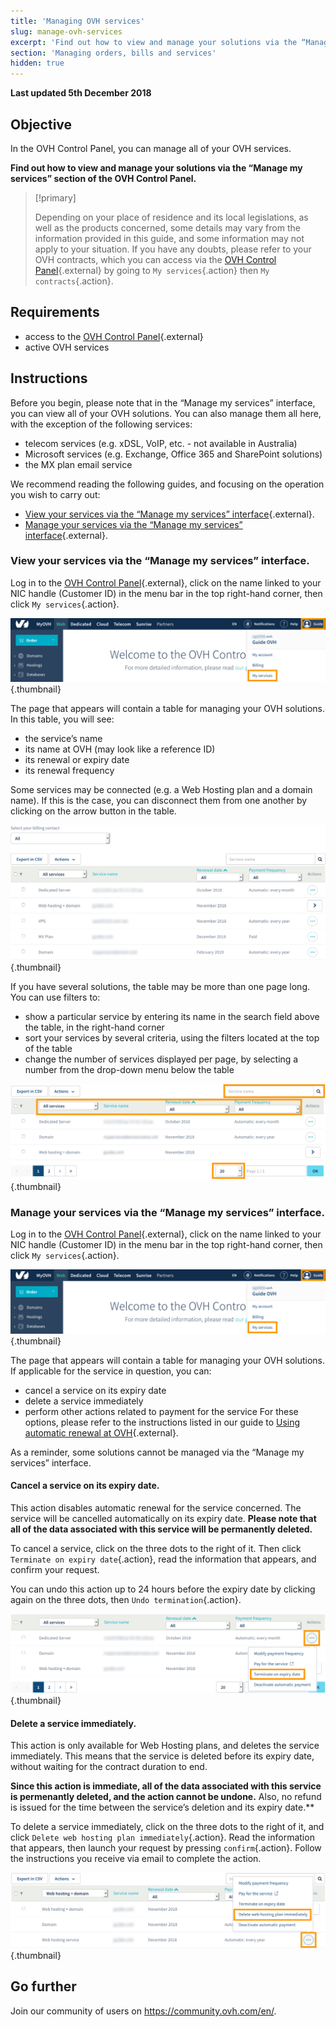 ```yaml
---
title: 'Managing OVH services'
slug: manage-ovh-services
excerpt: 'Find out how to view and manage your solutions via the “Manage my services” section of the OVH Control Panel'
section: 'Managing orders, bills and services'
hidden: true
---
```


**Last updated 5th December 2018**


## Objective

In the OVH Control Panel, you can manage all of your OVH services. 

**Find out how to view and manage your solutions via the “Manage my services” section of the OVH Control Panel.**

> [!primary]
>
> Depending on your place of residence and its local legislations, as well as the products concerned, some details may vary from the information provided in this guide, and some information may not apply to your situation. If you have any doubts, please refer to your OVH contracts, which you can access via the  [OVH Control Panel](https://ca.ovh.com/auth/?action=gotomanager){.external} by going to `My services`{.action} then `My contracts`{.action}.
>


## Requirements

- access to the  [OVH Control Panel](https://ca.ovh.com/auth/?action=gotomanager){.external}
- active OVH services

## Instructions

Before you begin, please note that in the “Manage my services” interface, you can view all of your OVH solutions. You can also manage them all here, with the exception of the following services:

- telecom services (e.g. xDSL, VoIP, etc. - not available in Australia)
- Microsoft services (e.g. Exchange, Office 365 and SharePoint solutions)
- the MX plan email service

We recommend reading the following guides, and focusing on the operation you wish to carry out:

- [View your services via the “Manage my services” interface](https://docs.ovh.com/au/en/billing/manage-ovh-services/#view-your-services-via-the-manage-my-services-interface){.external}.
- [Manage your services via the “Manage my services” interface](https://docs.ovh.com/au/en/billing/manage-ovh-services/#manage-your-services-via-the-manage-my-services-interface){.external}.

### View your services via the “Manage my services” interface.

Log in to the  [OVH Control Panel](https://ca.ovh.com/auth/?action=gotomanager){.external}, click on the name linked to your NIC handle (Customer ID) in the menu bar in the top right-hand corner, then click `My services`{.action}.

![manageservices](images/manage-ovh-services-step1.png){.thumbnail}

The page that appears will contain a table for managing your OVH solutions. In this table, you will see:

- the service’s name
- its name at OVH (may look like a reference ID)
- its renewal or expiry date
- its renewal frequency

Some services may be connected (e.g. a Web Hosting plan and a domain name). If this is the case, you can disconnect them from one another by clicking on the arrow button in the table.

![manageservices](images/manage-ovh-services-step2.png){.thumbnail}

If you have several solutions, the table may be more than one page long. You can use filters to:

- show a particular service by entering its name in the search field above the table, in the right-hand corner
- sort your services by several criteria, using the filters located at the top of the table 
- change the number of services displayed per page, by selecting a number from the drop-down menu below the table

![manageservices](images/manage-ovh-services-step3.png){.thumbnail}

### Manage your services via the “Manage my services” interface.

Log in to the  [OVH Control Panel](https://ca.ovh.com/auth/?action=gotomanager){.external}, click on the name linked to your NIC handle (Customer ID) in the menu bar in the top right-hand corner, then click `My services`{.action}.

![manageservices](images/manage-ovh-services-step1.png){.thumbnail}

The page that appears will contain a table for managing your OVH solutions. If applicable for the service in question, you can:

- cancel a service on its expiry date
- delete a service immediately
- perform other actions related to payment for the service For these options, please refer to the instructions listed in our guide to [Using automatic renewal at OVH](https://docs.ovh.com/au/en/billing/how-to-use-automatic-renewal-at-ovh/){.external}.

As a reminder, some solutions cannot be managed via the “Manage my services” interface.

#### Cancel a service on its expiry date.

This action disables automatic renewal for the service concerned. The service will be cancelled automatically on its expiry date. **Please note that all of the data associated with this service will be permanently deleted.** 

To cancel a service, click on the three dots to the right of it. Then click `Terminate on expiry date`{.action}, read the information that appears, and confirm your request.

You can undo this action up to 24 hours before the expiry date by clicking again on the three dots, then `Undo termination`{.action}.

![manageservices](images/manage-ovh-services-step4.png){.thumbnail}

#### Delete a service immediately.

This action is only available for Web Hosting plans, and deletes the service immediately. This means that the service is deleted before its expiry date, without waiting for the contract duration to end.

**Since this action is immediate, all of the data associated with this service is permenantly deleted, and the action cannot be undone.** Also, no refund is issued for the time between the service’s deletion and its expiry date.** 

To delete a service immediately, click on the three dots to the right of it, and click `Delete web hosting plan immediately`{.action}. Read the information that appears, then launch your request by pressing `confirm`{.action}. Follow the instructions you receive via email to complete the action.

![manageservices](images/manage-ovh-services-step5.png){.thumbnail}

## Go further

Join our community of users on <https://community.ovh.com/en/>.
